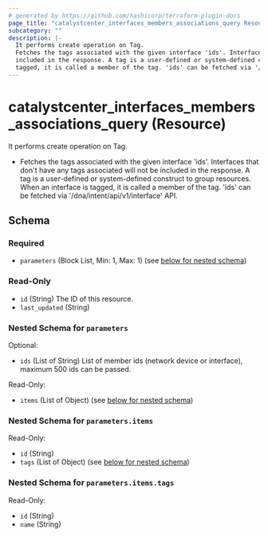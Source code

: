 ```yaml
---
# generated by https://github.com/hashicorp/terraform-plugin-docs
page_title: "catalystcenter_interfaces_members_associations_query Resource - terraform-provider-catalystcenter"
subcategory: ""
description: |-
  It performs create operation on Tag.
  Fetches the tags associated with the given interface 'ids'. Interfaces that don't have any tags associated will not be
  included in the response. A tag is a user-defined or system-defined construct to group resources. When an interface is
  tagged, it is called a member of the tag. 'ids' can be fetched via '/dna/intent/api/v1/interface' API.
---
```


# catalystcenter_interfaces_members_associations_query (Resource)

It performs create operation on Tag.

- Fetches the tags associated with the given interface 'ids'. Interfaces that don't have any tags associated will not be
included in the response. A tag is a user-defined or system-defined construct to group resources. When an interface is
tagged, it is called a member of the tag. 'ids' can be fetched via '/dna/intent/api/v1/interface' API.



<!-- schema generated by tfplugindocs -->
## Schema

### Required

- `parameters` (Block List, Min: 1, Max: 1) (see [below for nested schema](#nestedblock--parameters))

### Read-Only

- `id` (String) The ID of this resource.
- `last_updated` (String)

<a id="nestedblock--parameters"></a>
### Nested Schema for `parameters`

Optional:

- `ids` (List of String) List of member ids (network device or interface), maximum 500 ids can be passed.

Read-Only:

- `items` (List of Object) (see [below for nested schema](#nestedatt--parameters--items))

<a id="nestedatt--parameters--items"></a>
### Nested Schema for `parameters.items`

Read-Only:

- `id` (String)
- `tags` (List of Object) (see [below for nested schema](#nestedobjatt--parameters--items--tags))

<a id="nestedobjatt--parameters--items--tags"></a>
### Nested Schema for `parameters.items.tags`

Read-Only:

- `id` (String)
- `name` (String)
